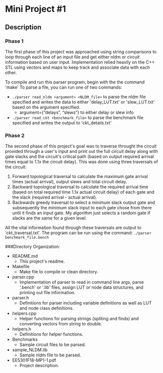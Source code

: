 # Mini Project #1

## Description

### Phase 1
The first phase of this project was approached using string comparisons to loop through each line of an input file and get either nldm or circuit information based on user input. Implementation relied heavily on the C++ STL using vectors and maps to keep track and associate data with each other. 

To compile and run this parser program, begin with the the command 'make'
To parse a file, you can run one of two commands:
* `./parser read_nldm <argument> <NLDM_file>` to parse the nldm file specified and writes the data to either 'delay_LUT.txt' or 'slew_LUT.txt' based on the argument specified.
	* argument={“delays”, “slews”} to either delay or slew info
* `./parser read_ckt <benchmark_file>` to parse the benchmark file specified and writes the output to 'ckt_details.txt'

### Phase 2
The second phase of this project's goal was to traverse throught the circuit provided through a user's input and print out the full circuit delay along with gate slacks and the circuit's critical path (based on output required arrival times equal to 1.1x the circuit delay). This was done using three traversals of the circuit: 
1. Forward topological traversal to calculate the maximum gate arrival times (actual arrival), output slews and total circuit delay. 
2. Backward topological traversal to calculate the required arrival time (based on total  required time 1.1x actual circuit delay) of each gate and the slack (required arrival - actual arrival). 
3. Backwards greedy traversal to select a minimum slack output gate and subsequently the minimum slack input to each gate chose from there until it finds an input gate. My algorithm just selects a random gate if slacks are the same for a given level.  

All the vital information found through these traversals are output to 'ckt_traversal.txt'. The program can be run using the command: `./parser  benchmark_file.bench`



###Directory Organization:

* README.md
	- This project's readme.
* Makefile
	- Make file to compile or clean directory.
* parser.cpp
	- Implementation of parser to read in command line args, parse '.bench' or '.lib' files, assign LUT or node data structures, and printing out file information.
* parser.h
	- Definitions for parser including variable definitions as well as LUT and node class definitions. 
* helpers.cpp
	- Helper functions for parsing strings (spliting and finds) and converting vectors from string to double. 
* helpers.h
	- Definitions for helper functions.
* Benchmarks
	- Sample circuit files to be parsed.
* sample_NLDM.lib
	- Sample nldm file to be parsed.
* EE5301F18-MP1-1.pdf
	- Project description.

